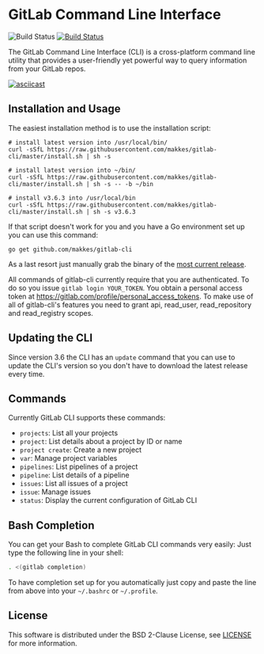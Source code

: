 # GitLab Command Line Interface

![Build Status](https://github.com/makkes/gitlab-cli/workflows/Test/badge.svg)
[![Build Status](https://travis-ci.org/makkes/gitlab-cli.svg?branch=master)](https://travis-ci.org/makkes/gitlab-cli)

The GitLab Command Line Interface (CLI) is a cross-platform command line utility
that provides a user-friendly yet powerful way to query information from your
GitLab repos.

[![asciicast](https://asciinema.org/a/FQRidr5zFZjKcbW1VmcoMvoaM.svg)](https://asciinema.org/a/FQRidr5zFZjKcbW1VmcoMvoaM?autoplay=1)

## Installation and Usage

The easiest installation method is to use the installation script:

```
# install latest version into /usr/local/bin/
curl -sSfL https://raw.githubusercontent.com/makkes/gitlab-cli/master/install.sh | sh -s 

# install latest version into ~/bin/
curl -sSfL https://raw.githubusercontent.com/makkes/gitlab-cli/master/install.sh | sh -s -- -b ~/bin

# install v3.6.3 into /usr/local/bin
curl -sSfL https://raw.githubusercontent.com/makkes/gitlab-cli/master/install.sh | sh -s v3.6.3
```

If that script doesn't work for you and you have a Go environment set up you can
use this command:

```
go get github.com/makkes/gitlab-cli
```

As a last resort just manually grab the binary of the [most current
release](https://github.com/makkes/gitlab-cli/releases).

All commands of gitlab-cli currently require that you are authenticated. To do
so you issue `gitlab login YOUR_TOKEN`. You obtain a personal access token
at https://gitlab.com/profile/personal_access_tokens. To make use of all of
gitlab-cli's features you need to grant api, read_user, read_repository and
read_registry scopes.

## Updating the CLI

Since version 3.6 the CLI has an `update` command that you can use to update the
CLI's version so you don't have to download the latest release every time.

## Commands

Currently GitLab CLI supports these commands:

* `projects`: List all your projects
* `project`:  List details about a project by ID or name
* `project create`: Create a new project
* `var`: Manage project variables
* `pipelines`: List pipelines of a project
* `pipeline`: List details of a pipeline
* `issues`: List all issues of a project
* `issue`: Manage issues
* `status`: Display the current configuration of GitLab CLI

## Bash Completion

You can get your Bash to complete GitLab CLI commands very easily: Just type the
following line in your shell:

```sh
. <(gitlab completion)
```

To have completion set up for you automatically just copy and paste the line
from above into your `~/.bashrc` or `~/.profile`.

## License

This software is distributed under the BSD 2-Clause License, see
[LICENSE](LICENSE) for more information.

